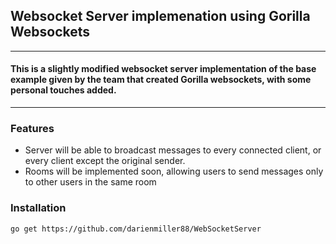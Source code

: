 ## Websocket Server implemenation using Gorilla Websockets

<hr />

#### This is a slightly modified websocket server implementation of the base example given by the team that created Gorilla websockets, with some personal touches added.

<hr />

### Features
- Server will be able to broadcast messages to every connected client, or every client except the original sender.
- Rooms will be implemented soon, allowing users to send messages only to other users in the same room

### Installation
```
go get https://github.com/darienmiller88/WebSocketServer
```